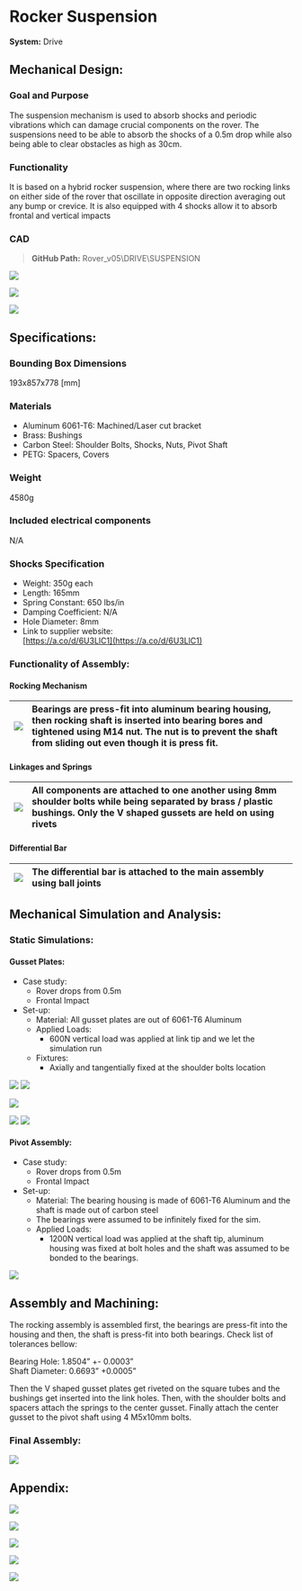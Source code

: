 # Rocker Suspension

**System:** Drive

## **Mechanical Design:**

### Goal and Purpose

The suspension mechanism is used to absorb shocks and periodic vibrations which can damage crucial components on the rover. The suspensions need to be able to absorb the shocks of a 0.5m drop while also being able to clear obstacles as high as 30cm.  
 

### Functionality

It is based on a hybrid rocker suspension, where there are two rocking links on either side of the rover that oscillate in opposite direction averaging out any bump or crevice. It is also equipped with 4 shocks allow it to absorb frontal and vertical impacts

### CAD

> **GitHub Path:** Rover\_v05\\DRIVE\\SUSPENSION

![](img\rocker\image13.png)

![](img\rocker\image10.png)

![](img\rocker\image4.png)

## **Specifications:**

### Bounding Box Dimensions

193x857x778 \[mm\]

### Materials

- Aluminum 6061-T6: Machined/Laser cut bracket  
- Brass: Bushings  
- Carbon Steel: Shoulder Bolts, Shocks, Nuts, Pivot Shaft  
- PETG: Spacers, Covers

### Weight

4580g

### Included electrical components

N/A

### Shocks Specification

- Weight: 350g each  
- Length: 165mm  
- Spring Constant: 650 lbs/in  
- Damping Coefficient: N/A  
- Hole Diameter: 8mm  
- Link to supplier website:  
  [https://a.co/d/6U3LlC1](https://a.co/d/6U3LlC1)


### Functionality of Assembly:

#### Rocking Mechanism

| ![](img\rocker\image8.png) | Bearings are press-fit into aluminum bearing housing, then  rocking shaft is inserted into bearing bores and tightened using M14 nut. The nut is to prevent the shaft from sliding out even though it is press fit. |
| :---- | :---- |

#### Linkages and Springs

| ![](img\rocker\image18.png) | All components are attached to one another using 8mm shoulder bolts while being separated by brass / plastic bushings. Only the V shaped gussets are held on using rivets |
| :---- | :---- |

#### Differential Bar

| ![](img\rocker\image5.png) | The differential bar is attached to the main assembly using ball joints  |
| :---- | :---- |

## **Mechanical Simulation and Analysis:**

### Static Simulations:

#### Gusset Plates:

- Case study:   
  - Rover drops from 0.5m  
  - Frontal Impact  
- Set-up:  
  - Material: All gusset plates are out of 6061-T6 Aluminum  
  - Applied Loads:   
    - 600N vertical load was applied at link tip and we let the simulation run  
  - Fixtures:  
    - Axially and tangentially fixed at the shoulder bolts location

![](img\rocker\image3.png)		![](img\rocker\image1.png)

![](img\rocker\image17.png)

![](img\rocker\image15.png)	      ![](img\rocker\image11.png)

#### Pivot Assembly:

- Case study:   
  - Rover drops from 0.5m  
  - Frontal Impact  
- Set-up:  
  - Material: The bearing housing is made of  6061-T6 Aluminum and the shaft is made out of carbon steel  
  - The bearings were assumed to be infinitely fixed for the sim.  
  - Applied Loads:   
    - 1200N vertical load was applied at the shaft tip, aluminum housing was fixed at bolt holes and the shaft was assumed to be bonded to the bearings.

![](img\rocker\image16.png)

## **Assembly and Machining:**

The rocking assembly is assembled first, the bearings are press-fit into the housing and then, the shaft is press-fit into both bearings. Check list of tolerances bellow:

Bearing Hole: 1.8504” \+- 0.0003”  
Shaft Diameter: 0.6693” \+0.0005”

Then the V shaped gusset plates get riveted on the square tubes and the bushings get inserted into the link holes. Then, with the shoulder bolts and spacers attach the springs to the center gusset. Finally attach the center gusset to the pivot shaft using 4 M5x10mm bolts.

### Final Assembly:

![](img\rocker\image2.png)

## **Appendix:**

![](img\rocker\image14.png)

![](img\rocker\image6.png)

![](img\rocker\image9.png)

![](img\rocker\image12.png)

![](img\rocker\image7.png)

